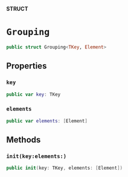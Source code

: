 **STRUCT**

# `Grouping`

```swift
public struct Grouping<TKey, Element>
```

## Properties
### `key`

```swift
public var key: TKey
```

### `elements`

```swift
public var elements: [Element]
```

## Methods
### `init(key:elements:)`

```swift
public init(key: TKey, elements: [Element])
```
